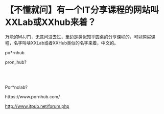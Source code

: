 # 【不懂就问】有一个IT分享课程的网站叫XXLab或XXhub来着？


万能的MJJ门，无意间进去过，里边是类似知乎圆桌的分享课程的，可以购买课程，名字叫啥XXLab或者XXHub类似的名字来着，中文的。<img src="static/image/smiley/default/lol.gif" smilieid="12" border="0" alt="" /> 

po*rnhub

pron_hub?<br />
<br />
<br />
&nbsp; &nbsp;&nbsp; &nbsp;&nbsp; &nbsp;&nbsp; &nbsp;&nbsp; &nbsp;

Por*nolab?

h<strong></strong>t<strong></strong>t<strong></strong>p<strong></strong>s<strong></strong>:<strong></strong>/<strong></strong>/<strong></strong>w<strong></strong>w<strong></strong>w<strong></strong>.<strong></strong>p<strong></strong>o<strong></strong>r<strong></strong>n<strong></strong>h<strong></strong>u<strong></strong>b<strong></strong>.<strong></strong>c<strong></strong>o<strong></strong>m<strong></strong>/<img id="aimg_XHmwn" onclick="zoom(this, this.src, 0, 0, 0)" class="zoom" src="https://cdn.jsdelivr.net/gh/hishis/forum-master/public/images/patch.gif" onmouseover="img_onmouseoverfunc(this)" onload="thumbImg(this)" border="0" alt="" />

http://www.itpub.net/forum.php
